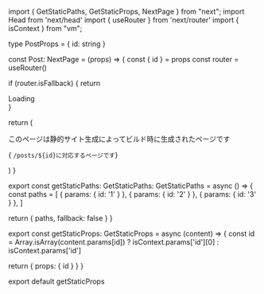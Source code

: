 import { GetStaticPaths, GetStaticProps, NextPage } from "next";
import Head from 'next/head'
import { useRouter } from 'next/router'
import { isContext } from "vm";

type PostProps = {
  id: string
}

const Post: NextPage<PostProps> = (props) => {
  const { id } = props
  const router = useRouter()

  if (router.isFallback) {
    return <div>Loading</div>
  }

  return (
    <div>
      <Head>
        <title>Create Next App</title>
        <link rel="icon" href="/favicon.ico" />
      </Head>
      <main>
        <p>このページは静的サイト生成によってビルド時に生成されたページです</p>
        <p>{ `/posts/${id}に対応するページです`}</p>
      </main>
    </div>
  )
}

export const getStaticPaths: GetStaticPaths: GetStaticPaths = async () => {
  const paths = [
    {
      params: {
        id: '1'
      }
    },
    {
      params: {
        id: '2'
      }
    },
    {
      params: {
        id: '3'
      }
    },
  ]

  return { paths, fallback: false }
}

export const getStaticProps: GetStaticProps<PostProps> = async (content) => {
  const id = Array.isArray(content.params[id]) ? isContext.params['id'][0] : isContext.params['id']

  return {
    props: {
      id
    }
  }
}

export default getStaticProps
